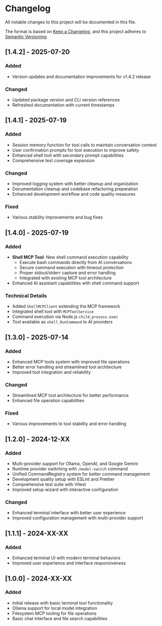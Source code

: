 # Changelog

All notable changes to this project will be documented in this file.

The format is based on [Keep a Changelog](https://keepachangelog.com/en/1.0.0/),
and this project adheres to [Semantic Versioning](https://semver.org/spec/v2.0.0.html).

## [1.4.2] - 2025-07-20

### Added
- Version updates and documentation improvements for v1.4.2 release

### Changed
- Updated package version and CLI version references
- Refreshed documentation with current timestamps

## [1.4.1] - 2025-07-19

### Added
- Session memory function for tool calls to maintain conversation context
- User confirmation prompts for tool execution to improve safety
- Enhanced shell tool with secondary prompt capabilities
- Comprehensive test coverage expansion

### Changed
- Improved logging system with better cleanup and organization
- Documentation cleanup and codebase refactoring preparation
- Enhanced development workflow and code quality measures

### Fixed
- Various stability improvements and bug fixes

## [1.4.0] - 2025-07-19

### Added
- **Shell MCP Tool**: New shell command execution capability
  - Execute bash commands directly from AI conversations
  - Secure command execution with timeout protection
  - Proper stdout/stderr capture and error handling
  - Integrated with existing MCP tool architecture
- Enhanced AI assistant capabilities with shell command support

### Technical Details
- Added `ShellMCPClient` extending the MCP framework
- Integrated shell tool with `MCPToolService`
- Command execution via Node.js `child_process.exec`
- Tool available as `shell_RunCommand` to AI providers

## [1.3.0] - 2025-07-14

### Added
- Enhanced MCP tools system with improved file operations
- Better error handling and streamlined tool architecture
- Improved tool integration and reliability

### Changed
- Streamlined MCP tool architecture for better performance
- Enhanced file operation capabilities

### Fixed
- Various improvements to tool stability and error handling

## [1.2.0] - 2024-12-XX

### Added
- Multi-provider support for Ollama, OpenAI, and Google Gemini
- Runtime provider switching with `/model-switch` command
- Unified CommandRegistry system for better command management
- Development quality setup with ESLint and Prettier
- Comprehensive test suite with Vitest
- Improved setup wizard with interactive configuration

### Changed
- Enhanced terminal interface with better user experience
- Improved configuration management with multi-provider support

## [1.1.1] - 2024-XX-XX

### Added
- Enhanced terminal UI with modern terminal behaviors
- Improved user experience and interface responsiveness

## [1.0.0] - 2024-XX-XX

### Added
- Initial release with basic terminal tool functionality
- Ollama support for local model integration
- Filesystem MCP tooling for file operations
- Basic chat interface and file search capabilities